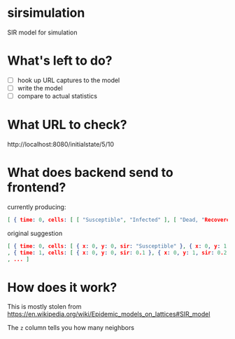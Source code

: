 # sirsimulation
SIR model for simulation

# What's left to do?

- [ ] hook up URL captures to the model
- [ ] write the model
- [ ] compare to actual statistics

# What URL to check?

http://localhost:8080/initialstate/5/10

# What does backend send to frontend?

currently producing:

``` json
[ { time: 0, cells: [ [ "Susceptible", "Infected" ], [ "Dead, "Recovered" ] ] }
```

original suggestion
``` json
[ { time: 0, cells: [ { x: 0, y: 0, sir: "Susceptible" }, { x: 0, y: 1, sir: "Infected" }, ... ] }
, { time: 1, cells: [ { x: 0, y: 0, sir: 0.1 }, { x: 0, y: 1, sir: 0.2 }, ... ] }
, ... ]
```

# How does it work?

This is mostly stolen from https://en.wikipedia.org/wiki/Epidemic_models_on_lattices#SIR_model

The `z` column tells you how many neighbors
